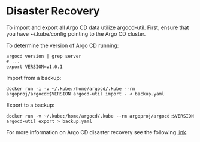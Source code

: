 # Disaster Recovery

To import and export all Argo CD data utilize argocd-util. First, ensure that you have ~/.kube/config pointing to the Argo CD cluster.

To determine the version of Argo CD running:

    argocd version | grep server
    # ...
    export VERSION=v1.0.1

Import from a backup:

    docker run -i -v ~/.kube:/home/argocd/.kube --rm argoproj/argocd:$VERSION argocd-util import - < backup.yaml

Export to a backup:

    docker run -v ~/.kube:/home/argocd/.kube --rm argoproj/argocd:$VERSION argocd-util export > backup.yaml

For more information on Argo CD disaster recovery see the following [link](https://argo-cd.readthedocs.io/en/stable/operator-manual/disaster_recovery/).
